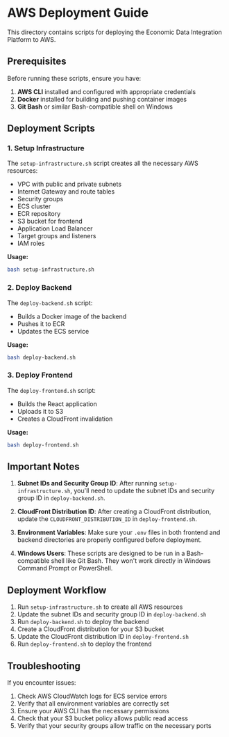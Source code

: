 # AWS Deployment Guide

This directory contains scripts for deploying the Economic Data Integration Platform to AWS.

## Prerequisites

Before running these scripts, ensure you have:

1. **AWS CLI** installed and configured with appropriate credentials
2. **Docker** installed for building and pushing container images
3. **Git Bash** or similar Bash-compatible shell on Windows

## Deployment Scripts

### 1. Setup Infrastructure

The `setup-infrastructure.sh` script creates all the necessary AWS resources:

- VPC with public and private subnets
- Internet Gateway and route tables
- Security groups
- ECS cluster
- ECR repository
- S3 bucket for frontend
- Application Load Balancer
- Target groups and listeners
- IAM roles

**Usage:**
```bash
bash setup-infrastructure.sh
```

### 2. Deploy Backend

The `deploy-backend.sh` script:

- Builds a Docker image of the backend
- Pushes it to ECR
- Updates the ECS service

**Usage:**
```bash
bash deploy-backend.sh
```

### 3. Deploy Frontend

The `deploy-frontend.sh` script:

- Builds the React application
- Uploads it to S3
- Creates a CloudFront invalidation

**Usage:**
```bash
bash deploy-frontend.sh
```

## Important Notes

1. **Subnet IDs and Security Group ID**: After running `setup-infrastructure.sh`, you'll need to update the subnet IDs and security group ID in `deploy-backend.sh`.

2. **CloudFront Distribution ID**: After creating a CloudFront distribution, update the `CLOUDFRONT_DISTRIBUTION_ID` in `deploy-frontend.sh`.

3. **Environment Variables**: Make sure your `.env` files in both frontend and backend directories are properly configured before deployment.

4. **Windows Users**: These scripts are designed to be run in a Bash-compatible shell like Git Bash. They won't work directly in Windows Command Prompt or PowerShell.

## Deployment Workflow

1. Run `setup-infrastructure.sh` to create all AWS resources
2. Update the subnet IDs and security group ID in `deploy-backend.sh`
3. Run `deploy-backend.sh` to deploy the backend
4. Create a CloudFront distribution for your S3 bucket
5. Update the CloudFront distribution ID in `deploy-frontend.sh`
6. Run `deploy-frontend.sh` to deploy the frontend

## Troubleshooting

If you encounter issues:

1. Check AWS CloudWatch logs for ECS service errors
2. Verify that all environment variables are correctly set
3. Ensure your AWS CLI has the necessary permissions
4. Check that your S3 bucket policy allows public read access
5. Verify that your security groups allow traffic on the necessary ports